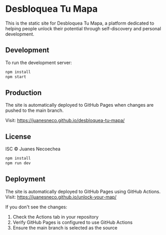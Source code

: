 # Desbloquea Tu Mapa

This is the static site for Desbloquea Tu Mapa, a platform dedicated to helping people unlock their potential through self-discovery and personal development.

## Development

To run the development server:

```bash
npm install
npm start
```

## Production

The site is automatically deployed to GitHub Pages when changes are pushed to the main branch.

Visit: https://juanesneco.github.io/desbloquea-tu-mapa/

## License

ISC © Juanes Necoechea

```bash
npm install
npm run dev
```

## Deployment

The site is automatically deployed to GitHub Pages using GitHub Actions.
Visit: https://juanesneco.github.io/unlock-your-map/

If you don't see the changes:
1. Check the Actions tab in your repository
2. Verify GitHub Pages is configured to use GitHub Actions
3. Ensure the main branch is selected as the source